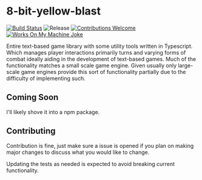 # 8-bit-yellow-blast

[![Build Status](https://img.shields.io/github/workflow/status/sorcerer-worker/8-bit-yellow-blast/CI?style=flat-square)](https://github.com/sorcerer-worker/8-bit-yellow-blast/actions/workflows/main.yml)
![Release](https://img.shields.io/badge/release-1.1.0-%23007ACC.svg?style=flat-square)
[![Contributions Welcome](https://img.shields.io/badge/contributions-welcome-brightgreen.svg?style=flat-square)](https://github.com/sorcerer-worker/8-bit-yellow-blast/actions/workflows/main.yml)
[![Works On My Machine Joke](https://img.shields.io/badge/works%20on-MY%20MACHINE-%23007ACC?style=flat-square)](https://img.shields.io/badge/Yes-It's%20a%20Joke%20of%20course%20otherwise%20it%20wouldn't%20pass%20github%20tests%20on%20their%20runtime%20repeatedly-%23007ACC?style=flat-square)

Entire text-based game library with some utility tools written in Typescript. Which manages player interactions primarily turns and varying forms of combat ideally aiding in the development of text-based games. Much of the functionality matches a small scale game engine. Given usually only large-scale game engines provide this sort of functionality partially due to the difficulty of implementing such.

## Coming Soon

I'll likely shove it into a npm package.

## Contributing
Contribution is fine, just make sure a issue is opened if you plan on making major changes to discuss what you would like to change.

Updating the tests as needed is expected to avoid breaking current functionality.